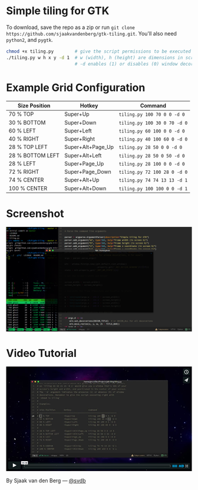 # Simple tiling for GTK

To download, save the repo as a zip or run `git clone https://github.com/sjaakvandenberg/gtk-tiling.git`. You'll also need `python2`, and `pygtk`.

```sh
chmod +x tiling.py        # give the script permissions to be executed
./tiling.py w h x y -d 1  # w (width), h (height) are dimensions in screen %
                          # -d enables (1) or disables (0) window decorations
```

# Example Grid Configuration

| Size Position    | Hotkey            | Command                      |
|------------------|-------------------|------------------------------|
| 70 % TOP         | Super+Up          | `tiling.py 100 70 0 0 -d 0`  |
| 30 % BOTTOM      | Super+Down        | `tiling.py 100 30 0 70 -d 0` |
| 60 % LEFT        | Super+Left        | `tiling.py 60 100 0 0 -d 0`  |
| 40 % RIGHT       | Super+Right       | `tiling.py 40 100 60 0 -d 0` |
| 28 % TOP LEFT    | Super+Alt+Page_Up | `tiling.py 28 50 0 0 -d 0`   |
| 28 % BOTTOM LEFT | Super+Alt+Left    | `tiling.py 28 50 0 50 -d 0`  |
| 28 % LEFT        | Super+Page_Up     | `tiling.py 28 100 0 0 -d 0`  |
| 72 % RIGHT       | Super+Page_Down   | `tiling.py 72 100 28 0 -d 0` |
| 74 % CENTER      | Super+Alt+Up      | `tiling.py 74 74 13 13 -d 1` |
| 100 % CENTER     | Super+Alt+Down    | `tiling.py 100 100 0 0 -d 1` |

# Screenshot

![Screenshot](screenshot.png)

# Video Tutorial

[![Video Tutorial](video_tutorial.png)](https://vimeo.com/133853415)

By Sjaak van den Berg
&mdash; [@svdb](https://twitter.com/svdb)
